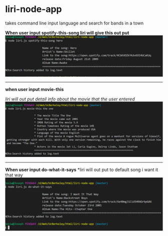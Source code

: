 # liri-node-app
takes command line input language and search for bands in a town 

**When user input spotify-this-song liri will give this out put**
![image](assets/spotify-this-song.jpg)
***************************************
**when user input movie-this**

*liri will out put detail info about the movie that the user entered*
![image](assets/capture.png)

***************************************
**When user input do-what-it-says**
*liri will out put to default song i want it that way 
![image](assets/do.jpg)
